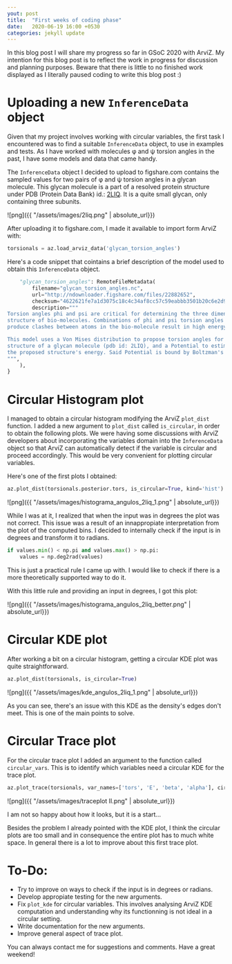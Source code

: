```yaml
---
yout: post
title:  "First weeks of coding phase"
date:   2020-06-19 16:00 +0530
categories: jekyll update
---
```


In this blog post I will share my progress so far in GSoC 2020 with ArviZ. My intention for this blog post is to reflect the work in progress for discussion and planning purposes. Beware that there is little to no finished work displayed as I literally paused coding to write this blog post :)

# Uploading a new `InferenceData` object

Given that my project involves working with circular variables, the first task I encountered was to find a suitable `InferenceData` object, to use in examples and tests. As I have worked with molecules φ and ψ torsion angles in the past, I have some models and data that came handy. 

The `InferenceData` object I decided to upload to figshare.com contains the sampled values for two pairs of φ and ψ torsion angles in a glycan molecule. This glycan molecule is a part of a resolved protein structure under PDB (Protein Data Bank) id.: [2LIQ](https://www.rcsb.org/structure/2liq). It is a quite small glycan, only containing three subunits. 

![png]({{ "/assets/images/2liq.png" | absolute_url}})

After uploading it to figshare.com, I made it available to import form ArviZ with:

```python
torsionals = az.load_arviz_data('glycan_torsion_angles')
```

Here's a code snippet that cointains a brief description of the model used to obtain this `InferenceData` object.

```python
    "glycan_torsion_angles": RemoteFileMetadata(
        filename="glycan_torsion_angles.nc",
        url="http://ndownloader.figshare.com/files/22882652",
        checksum="4622621fe7a1d3075c18c4c34af8cc57c59eabbb3501b20c6e2d9c6c4737034c",
        description="""
Torsion angles phi and psi are critical for determining the three dimensional 
structure of bio-molecules. Combinations of phi and psi torsion angles that 
produce clashes between atoms in the bio-molecule result in high energy, unlikely structures.

This model uses a Von Mises distribution to propose torsion angles for the 
structure of a glycan molecule (pdb id: 2LIQ), and a Potential to estimate 
the proposed structure's energy. Said Potential is bound by Boltzman's law.
""",
    ),
}

```

# Circular Histogram plot

I managed to obtain a circular histogram modifying the ArviZ `plot_dist` function. I added a new argument to `plot_dist` called `is_circular`, in order to obtain the following plots. We were having some discussions with ArviZ developers about incorporating the variables domain into the `InferenceData` object so that ArviZ can automatically detect if the variable is circular and proceed accordingly. This would be very convenient for plotting circular variables.

Here's one of the first plots I obtained:

```python
az.plot_dist(torsionals.posterior.tors, is_circular=True, kind='hist')

```

![png]({{ "/assets/images/histograma_angulos_2liq_1.png" | absolute_url}})

While I was at it, I realized that when the input was in degrees the plot was not correct. This issue was a result of an innappropiate interpretation from the plot of the computed bins. I decided to internally check if the input is in degrees and transform it to radians. 

```python
if values.min() < np.pi and values.max() > np.pi:
	values = np.deg2rad(values)
```

This is just a practical rule I came up with. I would like to check if there is a more theoretically supported way to do it.

With this little rule and providing an input in degrees, I got this plot:

![png]({{ "/assets/images/histograma_angulos_2liq_better.png" | absolute_url}})

# Circular KDE plot

After working a bit on a circular histogram, getting a circular KDE plot was quite straightforward.

```python
az.plot_dist(torsionals, is_circular=True)
```

![png]({{ "/assets/images/kde_angulos_2liq_1.png" | absolute_url}})

As you can see, there's an issue with this KDE as the density's edges don't meet. This is one of the main points to solve.

# Circular Trace plot

For the circular trace plot I added an argument to the function called `circular_vars`. This is to identify which variables need a circular KDE for the trace plot.

```python
az.plot_trace(torsionals, var_names=['tors', 'E', 'beta', 'alpha'], circular_vars=['tors'])
```

![png]({{ "/assets/images/traceplot II.png" | absolute_url}})

I am not so happy about how it looks, but it is a start...

Besides the problem I already pointed with the KDE plot, I think the circular plots are too small and in consequence the entire plot has to much white space. In general there is a lot to improve about this first trace plot.

# To-Do:

* Try to improve on ways to check if the input is in degrees or radians.
* Develop appropiate testing for the new arguments.
* Fix `plot_kde` for circular variables. This involves analysing ArviZ KDE computation and understanding why its functionning is not ideal in a circular setting.
* Write documentation for the new arguments.
* Improve general aspect of trace plot.

You can always contact me for suggestions and comments. Have a great weekend!
